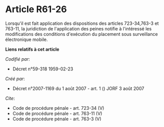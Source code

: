 # Article R61-26

Lorsqu'il est fait application des dispositions des articles 723-34,763-3 et 763-11, la juridiction de l'application des
peines notifie à l'intéressé les modifications des conditions d'exécution du placement sous surveillance électronique mobile.

**Liens relatifs à cet article**

_Codifié par_:

  - Décret n°59-318 1959-02-23

_Créé par_:

  - Décret n°2007-1169 du 1 août 2007 - art. 1 () JORF 3 août 2007

_Cite_:

  - Code de procédure pénale - art. 723-34 (V)
  - Code de procédure pénale - art. 763-11 (V)
  - Code de procédure pénale - art. 763-3 (V)
